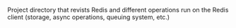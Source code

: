 Project directory that revists Redis and different operations run on the Redis client (storage, async operations, queuing system, etc.)